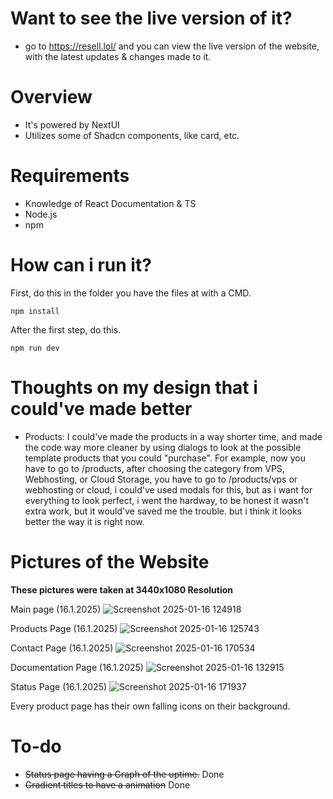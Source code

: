 # Want to see the live version of it?
- go to https://resell.lol/ and you can view the live version of the website, with the latest updates & changes made to it.

# Overview

- It's powered by NextUI
- Utilizes some of Shadcn components, like card, etc.

# Requirements

- Knowledge of React Documentation & TS
- Node.js
- npm

# How can i run it?

First, do this in the folder you have the files at with a CMD. 
```
npm install
```

After the first step, do this.
```
npm run dev
```

# Thoughts on my design that i could've made better


- Products: I could've made the products in a way shorter time, and made the code way more cleaner by using dialogs to look at the possible template products that you could "purchase". For example, now you have to go to /products, after choosing the category from VPS, Webhosting, or Cloud Storage, you have to go to /products/vps or webhosting or cloud, i could've used modals for this, but as i want for everything to look perfect, i went the hardway, to be honest it wasn't extra work, but it would've saved me the trouble. but i think it looks better the way it is right now.

# Pictures of the Website

**These pictures were taken at 3440x1080 Resolution**

Main page (16.1.2025)
![Screenshot 2025-01-16 124918](https://github.com/user-attachments/assets/20065800-4661-41c3-b425-c9e6a51357e5)

Products Page (16.1.2025)
![Screenshot 2025-01-16 125743](https://github.com/user-attachments/assets/435ca44a-57ec-4f79-ab8a-3d63f80a9f6a)

Contact Page (16.1.2025)
![Screenshot 2025-01-16 170534](https://github.com/user-attachments/assets/f3c8ae9b-7cc7-49db-bd2e-c4a69ae11ba9)

Documentation Page (16.1.2025)
![Screenshot 2025-01-16 132915](https://github.com/user-attachments/assets/b583313f-3b2c-4f6b-9639-ed627be6e802)

Status Page (16.1.2025)
![Screenshot 2025-01-16 171937](https://github.com/user-attachments/assets/cb18b5ef-9317-4f23-a4cd-aea00e36aa4c)


Every product page has their own falling icons on their background.

# To-do

- ~~Status page having a Graph of the uptime.~~ Done
- ~~Gradient titles to have a animation~~ Done
